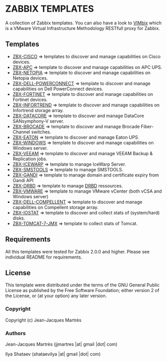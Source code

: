 ZABBIX TEMPLATES
================

A collection of Zabbix templates. You can also have a look to [VIMbix](https://github.com/jjmartres/vimbix) which is a VMware Virtual Infrastructure Methodology RESTfull proxy for Zabbix.

Templates
---------

  * [ZBX-CISCO](https://github.com/dma-vitch/Zabbix/tree/master/zbx-templates/zbx-cisco) => templates to discover and manage capabilities on Cisco devices.
  * [ZBX-APC](https://github.com/dma-vitch/Zabbix/tree/master/zbx-templates/zbx-apc) => template to discover and manage capabilities on APC UPS.
  * [ZBX-NETOPIA](https://github.com/dma-vitch/Zabbix/tree/master/zbx-templates/zbx-netopia) => template to discover and manage capabilities on Netopia devices.
  * [ZBX-DELL-POWERCONNECT](https://github.com/dma-vitch/Zabbix/tree/master/zbx-templates/zbx-dell-powerconnect) => template to discover and manage capabilities on Dell PowerConnect devices.
  * [ZBX-FORTINET](https://github.com/dma-vitch/Zabbix/tree/master/zbx-templates/zbx-fortinet) => template to discover and manage capabilities on Fortinet devices.
  * [ZBX-INFORTREND](https://github.com/dma-vitch/Zabbix/tree/master/zbx-templates/zbx-infortrend) => template to discover and manage capabilities on Infortrend storage array.
  * [ZBX-DATACORE](https://github.com/dma-vitch/Zabbix/tree/master/zbx-templates/zbx-datacore) => template to discover and manage DataCore SANsymphony-V server.
  * [ZBX-BROCADE](https://github.com/dma-vitch/Zabbix/tree/master/zbx-templates/zbx-brocade) => template to discover and manage Brocade Fiber-Channel switches.
  * [ZBX-EATON](https://github.com/dma-vitch/Zabbix/tree/master/zbx-templates/zbx-eaton) => template to discover and manage Eaton UPS.
  * [ZBX-WINDOWS](https://github.com/dma-vitch/Zabbix/tree/master/zbx-templates/zbx-windows) => template to discover and manage capabilities on Windows server.
  * [ZBX-VEEAM](https://github.com/dma-vitch/Zabbix/tree/master/zbx-templates/zbx-veeam) => template to discover and manage VEEAM Backup & Replication jobs.
  * [ZBX-ICEWARP](https://github.com/dma-vitch/Zabbix/tree/master/zbx-templates/zbx-icewarp) => template to manage IceWarp Server.
  * [ZBX-SMSTOOLS](https://github.com/dma-vitch/Zabbix/tree/master/zbx-templates/zbx-smstools) => template to manage SMSTOOLS.
  * [ZBX-GANDI](https://github.com/dma-vitch/Zabbix/tree/master/zbx-templates/zbx-gandi) => template to manage domain and certificate expiry from Gandi API
  * [ZBX-DRBD](https://github.com/dma-vitch/Zabbix/tree/master/zbx-templates/zbx-drbd) => template to manage [DRBD](http://www.drbd.org) ressources.
  * [ZBX-VMWARE](https://github.com/dma-vitch/Zabbix/tree/master/zbx-templates/zbx-vmware) => template to manage VMware vCenter (both vCSA and Windows server)
  * [ZBX-DELL-COMPELLENT](https://github.com/dma-vitch/Zabbix/tree/master/zbx-templates/zbx-dell-compellent) => template to discover and manage capabilities on Compellent storage array.
  * [ZBX-IOSTAT](https://github.com/dma-vitch/Zabbix/tree/master/zbx-templates/zbx-iostat) => template to discover and collect stats of (system/hard) disks.
  * [ZBX-TOMCAT-7-JMX](https://github.com/dma-vitch/Zabbix/tree/master/zbx-templates/zbx-tomcat-7-jmx) => template to collect stats of Tomcat.

Requirements
------------

All this templates were tested for Zabbix 2.0.0 and higher. Please see individual README for requirements.

License
-------

This template were distributed under the terms of the GNU General Public License as published by the Free Software Foundation; either version 2 of the License, or (at your option) any later version.

### Copyright

  Copyright (c) Jean-Jacques Martrès

### Authors

  Jean-Jacques Martrès
  (jjmartres |at| gmail |dot| com)

  Ilya Shataev
  (shataevilya |at| gmail |dot| com)